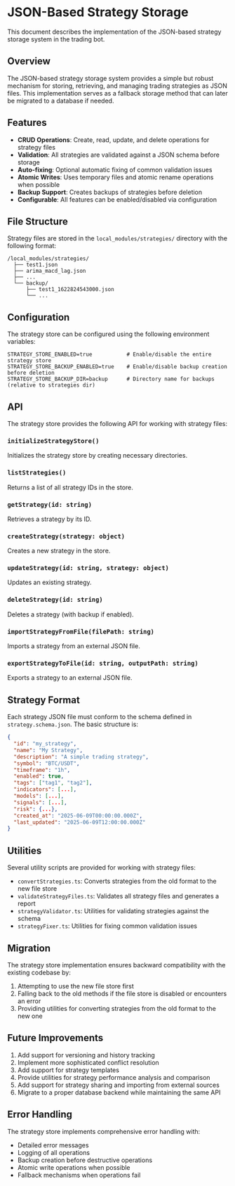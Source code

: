 # JSON-Based Strategy Storage

This document describes the implementation of the JSON-based strategy storage system in the trading bot.

## Overview

The JSON-based strategy storage system provides a simple but robust mechanism for storing, retrieving, and managing trading strategies as JSON files. This implementation serves as a fallback storage method that can later be migrated to a database if needed.

## Features

- **CRUD Operations**: Create, read, update, and delete operations for strategy files
- **Validation**: All strategies are validated against a JSON schema before storage
- **Auto-fixing**: Optional automatic fixing of common validation issues
- **Atomic Writes**: Uses temporary files and atomic rename operations when possible
- **Backup Support**: Creates backups of strategies before deletion
- **Configurable**: All features can be enabled/disabled via configuration

## File Structure

Strategy files are stored in the `local_modules/strategies/` directory with the following format:

```
/local_modules/strategies/
  ├── test1.json
  ├── arima_macd_lag.json
  ├── ...
  └── backup/
      ├── test1_1622824543000.json
      └── ...
```

## Configuration

The strategy store can be configured using the following environment variables:

```
STRATEGY_STORE_ENABLED=true           # Enable/disable the entire strategy store
STRATEGY_STORE_BACKUP_ENABLED=true    # Enable/disable backup creation before deletion
STRATEGY_STORE_BACKUP_DIR=backup      # Directory name for backups (relative to strategies dir)
```

## API

The strategy store provides the following API for working with strategy files:

### `initializeStrategyStore()`

Initializes the strategy store by creating necessary directories.

### `listStrategies()`

Returns a list of all strategy IDs in the store.

### `getStrategy(id: string)`

Retrieves a strategy by its ID.

### `createStrategy(strategy: object)`

Creates a new strategy in the store.

### `updateStrategy(id: string, strategy: object)`

Updates an existing strategy.

### `deleteStrategy(id: string)`

Deletes a strategy (with backup if enabled).

### `importStrategyFromFile(filePath: string)`

Imports a strategy from an external JSON file.

### `exportStrategyToFile(id: string, outputPath: string)`

Exports a strategy to an external JSON file.

## Strategy Format

Each strategy JSON file must conform to the schema defined in `strategy.schema.json`. The basic structure is:

```json
{
  "id": "my_strategy",
  "name": "My Strategy",
  "description": "A simple trading strategy",
  "symbol": "BTC/USDT",
  "timeframe": "1h",
  "enabled": true,
  "tags": ["tag1", "tag2"],
  "indicators": [...],
  "models": [...],
  "signals": [...],
  "risk": {...},
  "created_at": "2025-06-09T00:00:00.000Z",
  "last_updated": "2025-06-09T12:00:00.000Z"
}
```

## Utilities

Several utility scripts are provided for working with strategy files:

- `convertStrategies.ts`: Converts strategies from the old format to the new file store
- `validateStrategyFiles.ts`: Validates all strategy files and generates a report
- `strategyValidator.ts`: Utilities for validating strategies against the schema
- `strategyFixer.ts`: Utilities for fixing common validation issues

## Migration

The strategy store implementation ensures backward compatibility with the existing codebase by:

1. Attempting to use the new file store first
2. Falling back to the old methods if the file store is disabled or encounters an error
3. Providing utilities for converting strategies from the old format to the new one

## Future Improvements

1. Add support for versioning and history tracking
2. Implement more sophisticated conflict resolution
3. Add support for strategy templates
4. Provide utilities for strategy performance analysis and comparison
5. Add support for strategy sharing and importing from external sources
6. Migrate to a proper database backend while maintaining the same API

## Error Handling

The strategy store implements comprehensive error handling with:

- Detailed error messages
- Logging of all operations
- Backup creation before destructive operations
- Atomic write operations when possible
- Fallback mechanisms when operations fail
